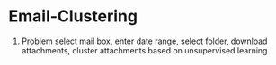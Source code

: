 # Email-Clustering
1. Problem
select mail box, enter date range, select folder, download attachments, cluster attachments based on unsupervised learning
